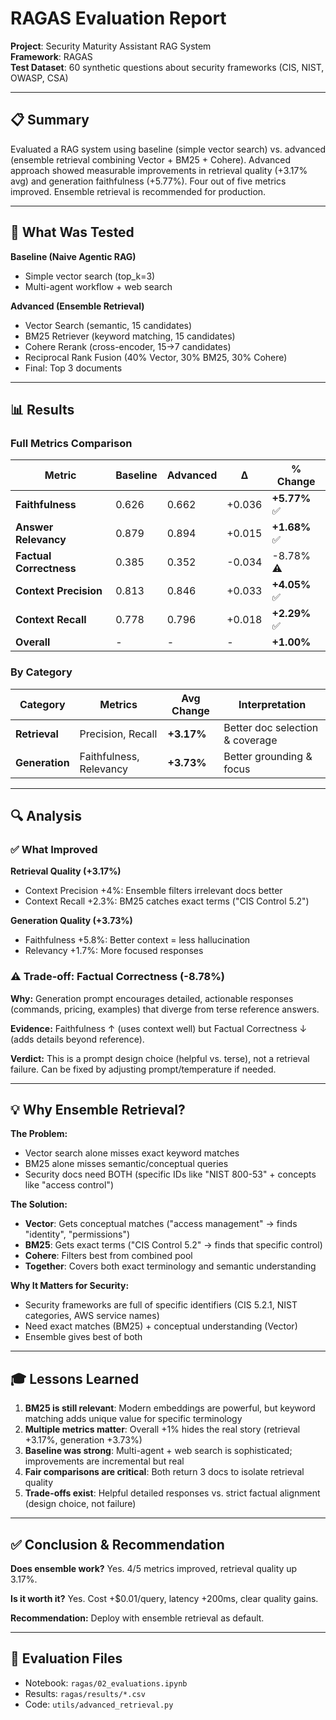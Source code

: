 # RAGAS Evaluation Report

**Project**: Security Maturity Assistant RAG System  
**Framework**: RAGAS  
**Test Dataset**: 60 synthetic questions about security frameworks (CIS, NIST, OWASP, CSA)

---

## 📋 Summary

Evaluated a RAG system using baseline (simple vector search) vs. advanced (ensemble retrieval combining Vector + BM25 + Cohere). Advanced approach showed measurable improvements in retrieval quality (+3.17% avg) and generation faithfulness (+5.77%). Four out of five metrics improved. Ensemble retrieval is recommended for production.

---

## 🎯 What Was Tested

**Baseline (Naive Agentic RAG)**
- Simple vector search (top_k=3)
- Multi-agent workflow + web search

**Advanced (Ensemble Retrieval)**
- Vector Search (semantic, 15 candidates)
- BM25 Retriever (keyword matching, 15 candidates)  
- Cohere Rerank (cross-encoder, 15→7 candidates)
- Reciprocal Rank Fusion (40% Vector, 30% BM25, 30% Cohere)
- Final: Top 3 documents

---

## 📊 Results

### Full Metrics Comparison

| Metric | Baseline | Advanced | Δ | % Change |
|--------|----------|----------|---|----------|
| **Faithfulness** | 0.626 | 0.662 | +0.036 | **+5.77%** ✅ |
| **Answer Relevancy** | 0.879 | 0.894 | +0.015 | **+1.68%** ✅ |
| **Factual Correctness** | 0.385 | 0.352 | -0.034 | -8.78% ⚠️ |
| **Context Precision** | 0.813 | 0.846 | +0.033 | **+4.05%** ✅ |
| **Context Recall** | 0.778 | 0.796 | +0.018 | **+2.29%** ✅ |
| **Overall** | - | - | - | **+1.00%** |

### By Category

| Category | Metrics | Avg Change | Interpretation |
|----------|---------|------------|----------------|
| **Retrieval** | Precision, Recall | **+3.17%** | Better doc selection & coverage |
| **Generation** | Faithfulness, Relevancy | **+3.73%** | Better grounding & focus |

---

## 🔍 Analysis

### ✅ What Improved

**Retrieval Quality (+3.17%)**
- Context Precision +4%: Ensemble filters irrelevant docs better
- Context Recall +2.3%: BM25 catches exact terms ("CIS Control 5.2")

**Generation Quality (+3.73%)**
- Faithfulness +5.8%: Better context = less hallucination
- Relevancy +1.7%: More focused responses

### ⚠️ Trade-off: Factual Correctness (-8.78%)

**Why:** Generation prompt encourages detailed, actionable responses (commands, pricing, examples) that diverge from terse reference answers.

**Evidence:** Faithfulness ↑ (uses context well) but Factual Correctness ↓ (adds details beyond reference).

**Verdict:** This is a prompt design choice (helpful vs. terse), not a retrieval failure. Can be fixed by adjusting prompt/temperature if needed.

---

## 💡 Why Ensemble Retrieval?

**The Problem:**
- Vector search alone misses exact keyword matches
- BM25 alone misses semantic/conceptual queries
- Security docs need BOTH (specific IDs like "NIST 800-53" + concepts like "access control")

**The Solution:**
- **Vector**: Gets conceptual matches ("access management" → finds "identity", "permissions")
- **BM25**: Gets exact terms ("CIS Control 5.2" → finds that specific control)
- **Cohere**: Filters best from combined pool
- **Together**: Covers both exact terminology and semantic understanding

**Why It Matters for Security:**
- Security frameworks are full of specific identifiers (CIS 5.2.1, NIST categories, AWS service names)
- Need exact matches (BM25) + conceptual understanding (Vector)
- Ensemble gives best of both

---

## 🎓 Lessons Learned

1. **BM25 is still relevant**: Modern embeddings are powerful, but keyword matching adds unique value for specific terminology
2. **Multiple metrics matter**: Overall +1% hides the real story (retrieval +3.17%, generation +3.73%)
3. **Baseline was strong**: Multi-agent + web search is sophisticated; improvements are incremental but real
4. **Fair comparisons are critical**: Both return 3 docs to isolate retrieval quality
5. **Trade-offs exist**: Helpful detailed responses vs. strict factual alignment (design choice, not failure)

---

## ✅ Conclusion & Recommendation

**Does ensemble work?** Yes. 4/5 metrics improved, retrieval quality up 3.17%.

**Is it worth it?** Yes. Cost +$0.01/query, latency +200ms, clear quality gains.

**Recommendation:** Deploy with ensemble retrieval as default.

---

## 📁 Evaluation Files

- Notebook: `ragas/02_evaluations.ipynb`
- Results: `ragas/results/*.csv`
- Code: `utils/advanced_retrieval.py`
